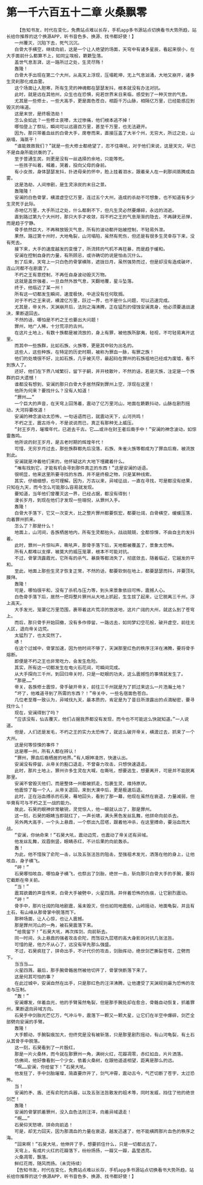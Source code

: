 # 第一千六百五十二章 火桑飘零
        【告知书友，时代在变化，免费站点难以长存，手机app多书源站点切换看书大势所趋，站长给你推荐的这个换源APP，听书音色多、换源、找书都好使！】
       一州覆灭，沉陷下去，死气沉沉。
       白骨大手横空，继续向前，这是一个让人绝望的场面，天穹中有诸多星辰，看起来很小，在大手面前什么都算不上，如同尘埃般，簌簌坠落。
       盖世气息澎湃，这一路所过之处，生灵尽殇！
       轰隆！
       白骨大手出现在第二个大州，从高天上浮现，压塌乾坤，无上气息汹涌，大地又崩开，诸多生灵刹那化成血雾。
       这个场面让人胆寒，所有生灵的神魂都在瑟瑟发抖，根本就没有办法对抗。
       此时，就是远在其他州，众生也在恐惧，宛若世界末日来临，感受到了一种灭世的气息。
       尤其是一些修士，一些大高手，更是面色苍白，相距千万山脉，相隔亿万里，已经能感应到毁灭的味道。
       这是末世，是终极浩劫！
       怎么会如此？一些修士哀嚎，太过惨痛，他们根本逃不掉！
       哪怕登上了祭坛，瞬间可以远遁百万里，甚至千万里，也无法避开。
       因为，那只带着血丝的白骨大手，席卷而来，直接压盖了大半个州，无穷大，所过之处，山崩塌，海蒸干！
       “谁能救救我们？”就是一些大修士都绝望了，忍不住嘶吼，对于他们来说，这是天灾，早已不是自身所能抗衡的了。
       至于普通生民，则更是没有一丝选择的余地，只能等死。
       一些孩子叫着，喊着，哭着，投向父母的身前。
       有小女孩，身体瑟瑟发抖，扑进母亲的怀中，脸上挂着泪水，跟着亲人在一刹那间蒸腾成血雾。
       这是浩劫，人间惨剧，是生灵涂炭的末日之景。
       轰隆隆！
       安澜的白色骨掌，横渡虚空亿万里，连过五个大州，造成的杀劫不可想象，也不知道有多少生灵死于此际。
       赤地亿万里，大手所过之处，什么都剩不下，但凡生灵必然要爆碎，永远的消逝。
       直到路过第九个大州时，那只大手才收敛，将不朽之王的气息渐渐的隐去，不再肆无忌惮，而是趋于宁静。
       骨手依然巨大，不再释放毁灭气息，所有的波动都开始被控制，不轻易外泄。
       果然，路过第十州时，大地龟裂，山河塌陷，虽然有死伤，但还是有很多生灵幸存下来，没有死去。
       接下来，大手的速度越发的变慢了，所流转的气机不再狂暴，而是趋于缓和。
       安澜在控制自身的力量，有所顾忌，或许确切的说是怕击沉什么。
       到了后来，天穹上一只白色的骨掌横陈，遮拢日月，虽然强势而过，但是却没有造成破坏，连山河都不在剧震了。
       不朽之王有意控制，不再任自身波动毁灭万物。
       这就是盖世强者，一旦自然外放气息，天翻地覆，星斗坠落。
       终于，他临近了某一州！
       所有这一切都发生瞬间，速度极快，中途没有任何耽搁。
       对于不朽之王来说，横渡亿万里，跃过一界，也不是什么问题，可以迅速完成。
       尤其是，帝关外，天渊崩开后，法则之海沸腾，正在猛烈的侵蚀安澜真身，他必须要速战速决，果断退回去。
       不然的话，哪怕是不朽之王也要出大问题！
       罪州，地广人稀，十分荒凉的古州。
       在这片土地上，有数十族都是被流放的，身上有罪，被他族所鄙夷，轻视，不可轻易离开这里。
       而其中一些族群，比如石族、火族等，更是其中较为出名的。
       这些人，这些种族，在特定的历史时期，被称为罪血一脉，有罪之族！
       他们的处境很不好，比如石族，几乎被灭尽，最起码在罪州的石族祖地已经成为废墟，看不到族人了。
       还好，他们在下界八域繁衍，留下子嗣，并开枝散叶，不然的话，若是灭族，注定是一个族群的巨大遗憾！
       谁都没有想到，安澜的那只白骨大手居然探到罪州上空，浮现在这里！
       他所为何来？要找什么？没有人知道！
       “罪州……”
       一个巨大的声音，在天穹上回荡着，震动了亿万里河山，地面在簌簌抖动，山脉在剧烈摇动，大河将要改道！
       安澜的神念波动太恐怖，一句话语而已，就震动天下，山河共鸣！
       不朽之王，震古烁今，不是说说而已，真正有那种无上威压。
       “封王岁月，璀璨年代，已逝去千古。它……或许在封王者后裔手中！”安澜的神念波动，如惊雷轰鸣。
       他所说的封王岁月，是古老时期的辉煌年代！
       可惜，无穷岁月过去，那些族群都先后没落，石族、朱雀火族等都成为了罪血后裔，被流放到此。
       安澜就是冲着他们来的，他怀疑这片大地下埋藏着什么。
       “唯有找到它，才能有机会寻到那件真正的东西！”这是安澜的话语。
       很明显，他来这里所要寻找的东西，并不是终极之物，只是某种线索。
       其实，仔细细想，也可理解。因为，万古以来，异域征战，一直在寻找，可是都没有结果，只知在九天，而今怎么可能那么容易就发现。
       要知道，当年他们曾覆灭这一界，已经占据，都没有得到！
       漫长岁月，到现在他们才发现一些端倪，从罪州入手。
       轰隆！
       白骨大手落下，它又一次变大，比之整片罪州都要恢宏，都要壮阔，白骨横空，缓缓压落，向着罪州抓来。
       怎么了？那是什么！
       地面上，山河间，各族栖居地内，所有生灵都抬头，战战兢兢，全都惊悚，不由自主的发抖着。
       此时，罪州一片惊叫声，嘶吼声，那骨手落下后，天地都被覆盖了，景象太恐怖。
       所有人都难以支撑，被莫大的威压笼罩，根本不可能对抗。
       不过，骨掌流露霞光，它所有的杀气、暴戾等都消失了，彻底敛去，随着临近，它越发的平和。
       至此，地面上那些生灵才恢复正常，不然的话，都要软倒在地上，都要瑟瑟而抖，并要顶礼膜拜。
       轰隆！
       可是，哪怕很平和，没有了杀机与压力等，到头来景象依旧可怖，震撼人心。
       白色骨手落下后，居然一把将整片罪州从大地上抓起，生生拔了起来，让它脱离三千州，浮上高天。
       大手发光，笼罩亿万里范围，裹带着这片荒凉的放逐地，这片广阔的大州，就这么到了苍穹上。
       而后，那只骨手开始回撤，没有多作停留，一路远去，如同梦幻空花般，破开虚空，前往无人区，退向帝关边荒。
       太猛烈了，也太突然了。
       哧！
       在这个过城中，骨掌加速，因为他时间不够了，天渊那里红色的秩序汪洋在沸腾，要将骨手熔断。
       即便是不朽之王也非常吃力，会发生危险。
       其实，所有这一切都发生在电火石花间，可瞬间完成。
       从大手探向三千州，到回归帝关时，只是一眨眼的功夫，这么震撼性的事情就发生了。
       “那是……”
       帝关，各族修士震惊，骨手破开帝关，前往三千州就是为了抓过来这么一片浩瀚土地？
       “坏了，他难道寻到了所需的东西？！”帝关中，一些名宿面色苍白。
       几位老至尊一致认为，异域伐九天，最本质的，肯定是为了昔日所泄露出的点滴秘密，要寻找什么！
       现在，安澜得到了吗？
       “应该没有，仙古覆灭，他们占据我界都没有发现，而今也不可能这么快就知道。”一人说道。
       但是，人们还是发毛，不朽之王的实力太恐怖了，就这么破开帝关，横渡过去，抓来了一个大州。
       这是何等惊悚的事件？
       这是哪一州，所有人都在辨认！
       “罪州，罪血后裔栖居的地界。”有人眼神凌厉，快速认出。
       安澜没有停留，从帝关的豁口退走，不曾奋力攻击，只想快速退走。
       此时，那片土地上，罪州许多生灵在大喊，在嘶吼，想要逃生，想要离开，可是并不能脱离那里。
       安澜不曾毁灭他们，而是整体一州都被抓走，包裹生灵，维持原状。
       他震惊了每一个人，从帝关退回，来到大漠中后，更是极速后退。
       此时，正在浴血搏杀的石昊，蓦地回头，看到了那一幕，他现在虽然在衰退，力量减弱，但毕竟有可与不朽之王一战的能力。
       故此，石昊的眼神非常敏锐，灵觉惊人，他一眼就认出了，那是罪州。
       这一刻，石昊的眼睛当即就红了，一声长啸，满头黑色发丝乱舞，他拼命向前杀去。
       另外两大高手，一个头上悬鼎，一个祭出九层塔，跟着他冲杀，在这里搏命，要浴血而大战。
       “安澜，你纳命来！”石昊大吼，震动边荒，也震动了帝关还有异域。
       他发丝乱舞，双眉倒竖，眼睛赤红，不计后果的向前轰杀。
       轰！
       为此，他不惜挨了俞陀一击，以及五张法旨的阻击，至强祖术发光，洒落在他的身上，让他咳血，身子横飞。
       “砰！”
       石昊哪怕咳血，哪怕身子横飞，也祭出了剑胎，绝世一击，斩向那只白骨大手的手腕，要将它截断在帝关前。
       “当！”
       震耳欲聋的声音传来，白骨大手被劈中，火星四溅，并伴着恐怖的伤痕，让它剧烈震动。
       “砰！”
       骨手中，那片壮阔的陆地剧震，虽未毁灭，但也如同地震般，山岭摇动，地面龟裂，并且有土石，有山峰从那骨掌中脱落而下。
       那种场面，让人心惊，也让人震撼。
       那是罪州河山的一角，被石昊震落下来。
       “给我留下！”石昊大吼，再次挥剑，向前斩去。
       同一时间，头上悬鼎的强者攻击俞陀，而驾驭九层塔的高大身影则对抗几张法旨。
       可惜的是，他力不从心了，远没有早先那么强盛。
       不过，石昊疯狂了，拼命出手，不计代价的攻击，剑胎挥动，绝世剑芒撕裂苍穹，立劈而下。
       当当当……
       火星四溅，最后，那手腕骨骼居然被他切开了，骨掌快断落下来了。
       这是何其可怕的事？
       在此过城中，安澜自然在出手，只是那红色的汪洋沸腾，让他遭受了天渊规则最为恐怖的攻击与压制。
       “轰！”
       安澜爆发，伴着血光，他的手臂虽然龟裂，但是那手腕处却在愈合，骨骼自动恢复，抓着罪州，果断退向异域方向。
       石昊手中剑胎光芒亿万，气冲斗牛，震落下一颗又一颗大星，让它们在半空中爆碎，剑芒全部劈向安澜的手臂。
       轰隆！
       大手颤动，手腕裂痕加大，但终究是没有被斩落，只是那里剧烈摇动，有山河龟裂，有土石从其骨手中脱落。
       这一刻，石昊看到了一片殷红，
       那是一片火桑林，而今就在那罪州一角，满树火红，花瓣凋零，赤红如血，片片洒落。
       仿佛间，他好像看到一个少女，依着火桑树，在跟他遥遥相望，距离是那么的远。
       “啊……安澜，你给留下！”石昊大吼。
       他发狂了，手中剑胎璀璨，简直要炸开了，剑气冲霄，震动古今，气芒切断了苍宇，太过恐怖。
       当！
       安澜的矛、盾、还有俞陀的兵器，以及五张法旨散发的祖术等，同时发威，挡住了他的绝世剑芒！
       轰隆！
       安澜的骨掌抓着罪州，没入血色法则汪洋，向着异域退走！
       “啊……”
       石昊仰天怒啸，拼命向前追！
       可是，却无力回天，因为那滴血的力量在衰退，越发迅速了，他不能横跨那片血色的秩序之海。
       “回来啊！”石昊大吼，他伸开了手，想要抓住什么，只是一切都远去了。
       天穹上，有成片火红的花瓣落下，纷纷扬扬，一瓣又一瓣，晶莹透亮。
       火桑凋零，飘落。
       鲜红花雨，随风而扬。（未完待续）
       【告知书友，时代在变化，免费站点难以长存，手机app多书源站点切换看书大势所趋，站长给你推荐的这个换源APP，听书音色多、换源、找书都好使！】